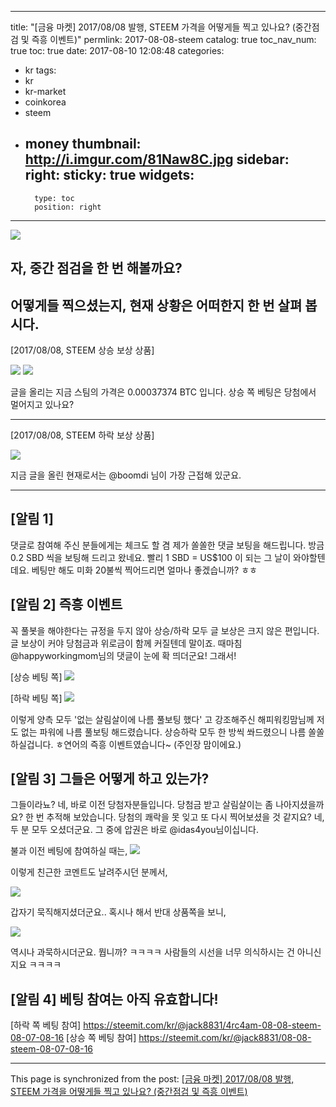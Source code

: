 
---
title: "[금융 마켓] 2017/08/08 발행, STEEM 가격을 어떻게들 찍고 있나요? (중간점검 및 즉흥 이벤트)"
permlink: 2017-08-08-steem
catalog: true
toc_nav_num: true
toc: true
date: 2017-08-10 12:08:48
categories:
- kr
tags:
- kr
- kr-market
- coinkorea
- steem
- money
thumbnail: http://i.imgur.com/81Naw8C.jpg
sidebar:
    right:
        sticky: true
widgets:
    -
        type: toc
        position: right
---


![](http://i.imgur.com/81Naw8C.jpg)

자, 중간 점검을 한 번 해볼까요?
-- 
어떻게들 찍으셨는지, 현재 상황은 어떠한지 한 번 살펴 봅시다. 
---

[2017/08/08, STEEM 상승 보상 상품]

![](http://i.imgur.com/W523bL8.jpg)
![](http://i.imgur.com/g1iEG6W.jpg)

글을 올리는 지금 스팀의 가격은 0.00037374 BTC 입니다. 상승 쪽 베팅은 당첨에서 멀어지고 있나요?

---

[2017/08/08, STEEM 하락 보상 상품]

![](http://i.imgur.com/hz8j5Dy.jpg)

지금 글을 올린 현재로서는 @boomdi 님이 가장 근접해 있군요.

---

[알림 1]
--

댓글로 참여해 주신 분들에게는 체크도 할 겸 제가 쏠쏠한 댓글 보팅을 해드립니다. 방금 0.2 SBD 씩을 보팅해 드리고 왔네요. 빨리 1 SBD = US$100 이 되는 그 날이 와야할텐데요. 베팅만 해도 미화 20불씩 찍어드리면 얼마나 좋겠습니까? ㅎㅎ

[알림 2] 즉흥 이벤트
--

꼭 풀봇을 해야한다는 규정을 두지 않아 상승/하락 모두 글 보상은 크지 않은 편입니다. 글 보상이 커야 당첨금과 위로금이 함께 커질텐데 말이죠. 때마침 @happyworkingmom님의 댓글이 눈에 확 띄더군요! 그래서!

[상승 베팅 쪽]
![](http://i.imgur.com/Ts484T6.jpg)

[하락 베팅 쪽]
![](http://i.imgur.com/ivgR5GS.jpg)

이렇게 양측 모두 '없는 살림살이에 나름 풀보팅 했다' 고 강조해주신 해피워킹맘님께 저도 없는 파워에 나름 풀보팅 해드렸습니다. 상승하락 모두 한 방씩 쏴드렸으니 나름 쏠쏠하실겁니다. ㅎ연어의 즉흥 이벤트였습니다~ (주인장 맘이에요.)

[알림 3] 그들은 어떻게 하고 있는가?
--

그들이라뇨? 네, 바로 이전 당첨자분들입니다. 당첨금 받고 살림살이는 좀 나아지셨을까요? 한 번 추적해 보았습니다. 당첨의 쾌락을 못 잊고 또 다시 찍어보셨을 것 같지요? 네, 두 분 모두 오셨더군요. 그 중에 압권은 바로 @idas4you님이십니다.

불과 이전 베팅에 참여하실 때는,
![](http://i.imgur.com/qNTYc5j.jpg)

이렇게 친근한 코멘트도 날려주시던 분께서,

![](http://i.imgur.com/iqrTkz3.jpg)

갑자기 묵직해지셨더군요.. 혹시나 해서 반대 상품쪽을 보니,

![](http://i.imgur.com/RVvRen3.jpg)

역시나 과묵하시더군요. 뭡니까? ㅋㅋㅋㅋ
사람들의 시선을 너무 의식하시는 건 아니신지요 ㅋㅋㅋㅋ

[알림 4] 베팅 참여는 아직 유효합니다!
--

[하락 쪽 베팅 참여] https://steemit.com/kr/@jack8831/4rc4am-08-08-steem-08-07-08-16
[상승 쪽 베팅 참여] https://steemit.com/kr/@jack8831/08-08-steem-08-07-08-16

- - -

This page is synchronized from the post: [[금융 마켓] 2017/08/08 발행, STEEM 가격을 어떻게들 찍고 있나요? (중간점검 및 즉흥 이벤트)](https://steemit.com/@jack8831/2017-08-08-steem)
